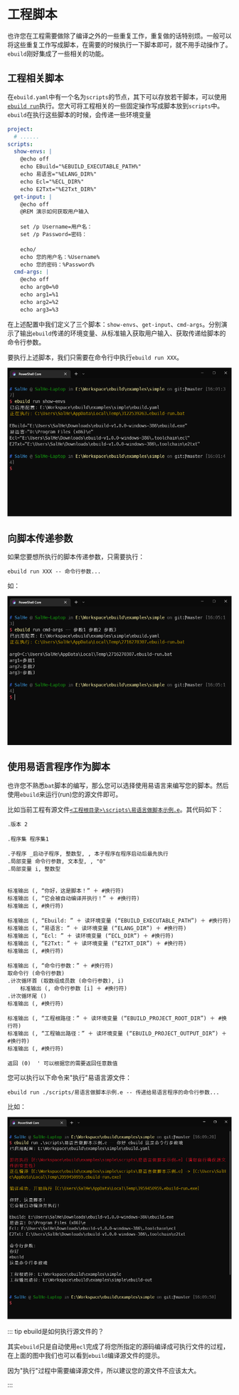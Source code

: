 # 工程脚本

也许您在工程需要做除了编译之外的一些重复工作，重复做的话特别烦。一般可以将这些重复工作写成脚本，在需要的时候执行一下脚本即可，就不用手动操作了。`ebuild`刚好集成了一些相关的功能。

## 工程相关脚本

在`ebuild.yaml`中有一个名为`scripts`的节点，其下可以存放若干脚本，可以使用[`ebuild run`](../cli/ebuild_run.md)执行。您大可将工程相关的一些固定操作写成脚本放到`scripts`中。`ebuild`在执行这些脚本的时候，会传递一些环境变量

```yaml
project:
  # ......
scripts:
  show-envs: |
    @echo off
    echo EBuild="%EBUILD_EXECUTABLE_PATH%"
    echo 易语言="%ELANG_DIR%"
    echo Ecl="%ECL_DIR%"
    echo E2Txt="%E2Txt_DIR%"
  get-input: |
    @echo off
    @REM 演示如何获取用户输入
    
    set /p Username=用户名：
    set /p Password=密码：
    
    echo/
    echo 您的用户名：%Username%
    echo 您的密码：%Password%
  cmd-args: |
    @echo off
    echo arg0=%0
    echo arg1=%1
    echo arg2=%2
    echo arg3=%3
```

在上述配置中我们定义了三个脚本：`show-envs`、`get-input`、`cmd-args`。分别演示了输出`ebuild`传递的环境变量、从标准输入获取用户输入、获取传递给脚本的命令行参数。

要执行上述脚本，我们只需要在命令行中执行`ebuild run XXX`。

![show-envs](../imgs/config/run_show-envs.png)

## 向脚本传递参数

如果您要想所执行的脚本传递参数，只需要执行：

```shell
ebuild run XXX -- 命令行参数...
```

如：

![cmd-args](../imgs/config/run_cmd-args.png)


## 使用易语言程序作为脚本

也许您不熟悉`bat`脚本的编写，那么您可以选择使用易语言来编写您的脚本。然后使用`ebuild`来运行(run)您的源文件即可。

比如当前工程有源文件[`<工程根目录>\scripts\易语言做脚本示例.e`](https://github.com/SalHe/ebuild/blob/4f53059ce09148ee58821b8460b8cef8e6bbd18e/examples/simple/scripts/%E6%98%93%E8%AF%AD%E8%A8%80%E5%81%9A%E8%84%9A%E6%9C%AC%E7%A4%BA%E4%BE%8B.e)。其代码如下：

```
.版本 2

.程序集 程序集1

.子程序 _启动子程序, 整数型, , 本子程序在程序启动后最先执行
.局部变量 命令行参数, 文本型, , "0"
.局部变量 i, 整数型


标准输出 (, “你好，这是脚本！” ＋ #换行符)
标准输出 (, “它会被自动编译并执行！” ＋ #换行符)
标准输出 (, #换行符)

标准输出 (, “Ebuild: ” ＋ 读环境变量 (“EBUILD_EXECUTABLE_PATH”) ＋ #换行符)
标准输出 (, “易语言: ” ＋ 读环境变量 (“ELANG_DIR”) ＋ #换行符)
标准输出 (, “Ecl: ” ＋ 读环境变量 (“ECL_DIR”) ＋ #换行符)
标准输出 (, “E2Txt: ” ＋ 读环境变量 (“E2TXT_DIR”) ＋ #换行符)
标准输出 (, #换行符)

标准输出 (, “命令行参数：” ＋ #换行符)
取命令行 (命令行参数)
.计次循环首 (取数组成员数 (命令行参数), i)
    标准输出 (, 命令行参数 [i] ＋ #换行符)
.计次循环尾 ()
标准输出 (, #换行符)

标准输出 (, “工程根路径：” ＋ 读环境变量 (“EBUILD_PROJECT_ROOT_DIR”) ＋ #换行符)
标准输出 (, “工程输出路径：” ＋ 读环境变量 (“EBUILD_PROJECT_OUTPUT_DIR”) ＋ #换行符)
标准输出 (, #换行符)

返回 (0)  ' 可以根据您的需要返回任意数值
```


您可以执行以下命令来"执行"易语言源文件：

```shell
ebuild run ./scripts/易语言做脚本示例.e -- 传递给易语言程序的命令行参数...
```

比如：

!["执行"易语言源文件](../imgs/config/run_e-script.png)

::: tip ebuild是如何执行源文件的？

其实`ebuild`只是自动使用`ecl`完成了将您所指定的源码编译成可执行文件的过程，在上面的图中我们也可以看到`ebuild`编译源文件的提示。

因为"执行"过程中需要编译源文件，所以建议您的源文件不应该太大。

:::